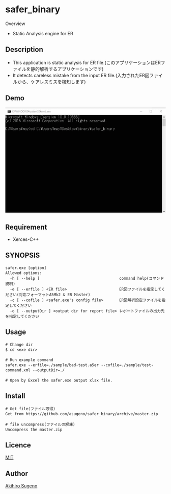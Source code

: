 # safer_binary

Overview

* Static Analysis engine for ER

## Description

* This application is static analysis for ER file.(このアプリケーションはERファイルを静的解析するアプリケーションです)
* It detects careless mistake from the input ER file.(入力されたER図ファイルから、ケアレスミスを検知します)

## Demo

![Demo](https://github.com/asugeno/safer_binary/blob/master/demo.gif)

## Requirement

* Xerces-C++

## SYNOPSIS

```
safer.exe [option]
Allowed options:
  -h [ --help ]                                   command help(コマンド説明)
  -e [ --erfile ] <ER file>                       ER図ファイルを指定してください(対応フォーマットA5Mk2 & ER Master)
  -c [ --cofile ] <safer.exe's config file>       ER図解析設定ファイルを指定してください
  -o [ --outputDir ] <output dir for report file> レポートファイルの出力先を指定してください
```

## Usage

```
# Change dir
$ cd <exe dir>

# Run example command 
safer.exe --erfile=./sample/bad-test.a5er --cofile=./sample/test-command.xml --outputDir=./

# Open by Excel the safer.exe output xlsx file.
```

## Install

```
# Get file(ファイル取得)
Get from https://github.com/asugeno/safer_binary/archive/master.zip

# file uncompress(ファイルの解凍)
Uncompress the master.zip
```

## Licence

[MIT](https://opensource.org/licenses/mit-license.php)

## Author

[Akihiro Sugeno](https://github.com/asugeno)


